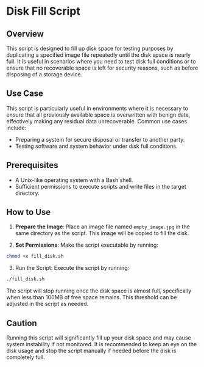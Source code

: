 # Disk Fill Script

## Overview

This script is designed to fill up disk space for testing purposes by duplicating a specified image file repeatedly until the disk space is nearly full. It is useful in scenarios where you need to test disk full conditions or to ensure that no recoverable space is left for security reasons, such as before disposing of a storage device.

## Use Case

This script is particularly useful in environments where it is necessary to ensure that all previously available space is overwritten with benign data, effectively making any residual data unrecoverable. Common use cases include:
- Preparing a system for secure disposal or transfer to another party.
- Testing software and system behavior under disk full conditions.

## Prerequisites

- A Unix-like operating system with a Bash shell.
- Sufficient permissions to execute scripts and write files in the target directory.

## How to Use

1. **Prepare the Image**: Place an image file named `empty_image.jpg` in the same directory as the script. This image will be copied to fill the disk.

2. **Set Permissions**: Make the script executable by running:
```bash
chmod +x fill_disk.sh
```

3. Run the Script: Execute the script by running:
```bash
./fill_disk.sh
```

The script will stop running once the disk space is almost full, specifically when less than 100MB of free space remains. This threshold can be adjusted in the script as needed.

## Caution
Running this script will significantly fill up your disk space and may cause system instability if not monitored. It is recommended to keep an eye on the disk usage and stop the script manually if needed before the disk is completely full.
